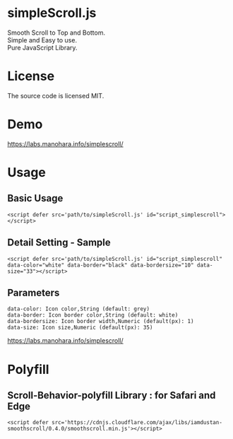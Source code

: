 # simpleScroll.js
Smooth Scroll to Top and Bottom.<br/>
Simple and Easy to use.<br/>
Pure JavaScript Library.
# License
The source code is licensed MIT.
# Demo
https://labs.manohara.info/simplescroll/
# Usage
## Basic Usage
```
<script defer src='path/to/simpleScroll.js' id="script_simplescroll"></script>
```

## Detail Setting - Sample
```
<script defer src='path/to/simpleScroll.js' id="script_simplescroll" data-color="white" data-border="black" data-bordersize="10" data-size="33"></script>
```

## Parameters
```
data-color: Icon color,String (default: grey)
data-border: Icon border color,String (default: white)
data-bordersize: Icon border width,Numeric (default(px): 1)
data-size: Icon size,Numeric (default(px): 35)
```

https://labs.manohara.info/simplescroll/

# Polyfill
## Scroll-Behavior-polyfill Library : for Safari and Edge
```
<script defer src='https://cdnjs.cloudflare.com/ajax/libs/iamdustan-smoothscroll/0.4.0/smoothscroll.min.js'></script>
```
